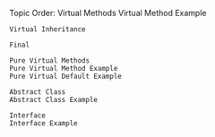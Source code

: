 Topic Order:
	Virtual Methods
	Virtual Method Example

	Virtual Inheritance

	Final

	Pure Virtual Methods
	Pure Virtual Method Example
	Pure Virtual Default Example

	Abstract Class
	Abstract Class Example

	Interface
	Interface Example
